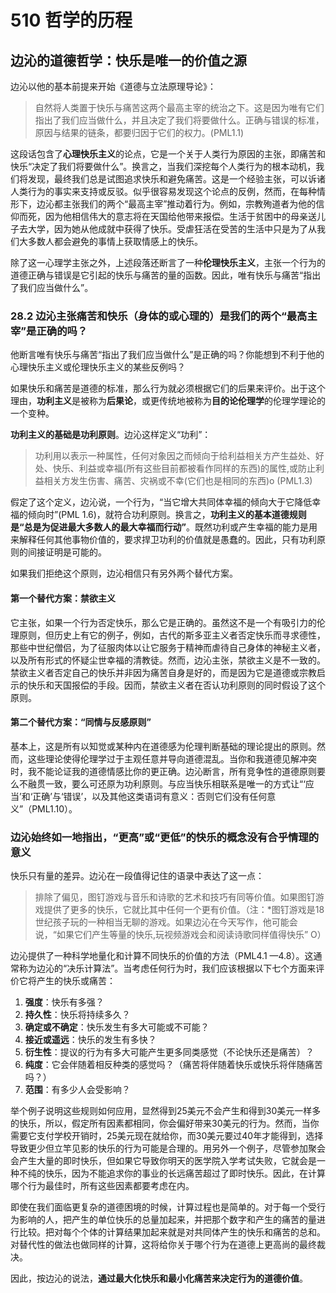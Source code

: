 # 510 哲学的历程

## 边沁的道德哲学：快乐是唯一的价值之源

边沁以他的基本前提来开始《道德与立法原理导论》：

> 自然将人类置于快乐与痛苦这两个最高主宰的统治之下。这是因为唯有它们指出了我们应当做什么，并且决定了我们将要做什么。正确与错误的标准，原因与结果的链条，都要归因于它们的权力。(PML1.1)

这段话包含了**心理快乐主义**的论点，它是一个关于人类行为原因的主张，即痛苦和快乐“决定了我们将要做什么”。换言之，当我们深挖每个人类行为的根本动机，我们将发现，最终我们总是试图追求快乐和避免痛苦。这是一个经验主张，可以诉诸人类行为的事实来支持或反驳。似乎很容易发现这个论点的反例，然而，在每种情形下，边沁都主张我们的两个“最高主宰”推动着行为。例如，宗教殉道者为他的信仰而死，因为他相信伟大的意志将在天国给他带来报偿。生活于贫困中的母亲送儿子去大学，因为她从他成就中获得了快乐。受虐狂活在受苦的生活中只是为了从我们大多数人都会避免的事情上获取情感上的快乐。

除了这一心理学主张之外，上述段落还断言了一种**伦理快乐主义**，主张一个行为的道德正确与错误是它引起的快乐与痛苦的量的函数。因此，唯有快乐与痛苦“指出了我们应当做什么”。

### 28.2 边沁主张痛苦和快乐（身体的或心理的）是我们的两个“最高主宰”是正确的吗？

他断言唯有快乐与痛苦“指出了我们应当做什么”是正确的吗？你能想到不利于他的心理快乐主义或伦理快乐主义的某些反例吗？

如果快乐和痛苦是道德的标准，那么行为就必须根据它们的后果来评价。出于这个理由，**功利主义**是被称为**后果论**，或更传统地被称为**目的论伦理学**的伦理学理论的一个变种。

**功利主义的基础是功利原则**。边沁这样定义“功利”：

> 功利用以表示一种属性，任何对象因之而倾向于给利益相关方产生益处、好处、快乐、利益或幸福(所有这些目前都被看作同样的东西)的属性,或防止利益相关方发生伤害、痛苦、灾祸或不幸(它们也是相同的东西)o (PML1.3)

假定了这个定义，边沁说，一个行为，“当它增大共同体幸福的倾向大于它降低幸福的倾向时”(PML 1.6)，就符合功利原则。换言之，**功利主义的基本道德规则是“总是为促进最大多数人的最大幸福而行动”**。既然功利或产生幸福的能力是用来解释任何其他事物价值的，要求捍卫功利的价值就是愚蠢的。因此，只有功利原则的间接证明是可能的。

如果我们拒绝这个原则，边沁相信只有另外两个替代方案。

#### 第一个替代方案：禁欲主义

它主张，如果一个行为否定快乐，那么它是正确的。虽然这不是一个有吸引力的伦理原则，但历史上有它的例子，例如，古代的斯多亚主义者否定快乐而寻求德性，那些中世纪僧侣，为了征服肉体以让它服务于精神而虐待自己身体的神秘主义者，以及所有形式的怀疑尘世幸福的清教徒。然而，边沁主张，禁欲主义是不一致的。禁欲主义者否定自己的快乐并非因为痛苦自身是好的，而是因为它是道德或宗教启示的快乐和天国报偿的手段。因而，禁欲主义者在否认功利原则的同时假设了这个原则。

#### 第二个替代方案：“同情与反感原则”

基本上，这是所有以知觉或某种内在道德感为伦理判断基础的理论提出的原则。然而，这些理论使得伦理学过于主观任意并导向道德混乱。当你和我道德见解冲突时，我不能论证我的道德情感比你的更正确。边沁断言，所有竞争性的道德原则要么不融贯一致，要么可还原为功利原则。与应当快乐相联系是唯一的方式让“‘应当’和‘正确’与‘错误’，以及其他这类语词有意义：否则它们没有任何意义”（PML1.10）。

### 边沁始终如一地指出，“更高”或“更低”的快乐的概念没有合乎情理的意义

快乐只有量的差异。边沁在一段值得记住的语录中表达了这一点：

> 排除了偏见，图钉游戏与音乐和诗歌的艺术和技巧有同等价值。如果图钉游戏提供了更多的快乐，它就比其中任何一个更有价值。（注：*图钉游戏是18世纪孩子玩的一种相当无聊的游戏。如果边沁在今天写作，他可能会说，“如果它们产生等量的快乐,玩视频游戏会和阅读诗歌同样值得快乐” O）

边沁提供了一种科学地量化和计算不同快乐的价值的方法（PML4.1 —4.8）。这通常称为边沁的“决乐计算法”。当考虑任何行为时，我们应该根据以下七个方面来评价它将产生的快乐或痛苦：

1. **强度**：快乐有多强？
2. **持久性**：快乐将持续多久？
3. **确定或不确定**：快乐发生有多大可能或不可能？
4. **接近或遥远**：快乐的发生有多快？
5. **衍生性**：提议的行为有多大可能产生更多同类感觉（不论快乐还是痛苦）？
6. **纯度**：它会伴随着相反种类的感觉吗？（痛苦将伴随着快乐或快乐将伴随痛苦吗？）
7. **范围**：有多少人会受影响？

举个例子说明这些规则如何应用，显然得到25美元不会产生和得到30美元一样多的快乐，所以，假定所有因素都相同，你会偏好带来30美元的行为。然而，当你需要它支付学校开销时，25美元现在就给你，而30美元要过40年才能得到，选择导致更少但立竿见影的快乐的行为可能是合理的。用另外一个例子，尽管参加聚会会产生大量的即时快乐，但如果它导致你明天的医学院入学考试失败，它就会是一种不纯的快乐，因为不能追求你的事业的长远痛苦超过了即时快乐。因此，在计算哪个行为最佳时，所有这些因素都要考虑在内。

即使在我们面临更复杂的道德困境的时候，计算过程也是简单的。对于每一个受行为影响的人，把产生的单位快乐的总量加起来，并把那个数字和产生的痛苦的量进行比较。把对每个个体的计算结果加起来就是对共同体产生的快乐和痛苦的总和。对替代性的做法也做同样的计算，这将给你关于哪个行为在道德上更高尚的最终裁决。

因此，按边沁的说法，**通过最大化快乐和最小化痛苦来决定行为的道德价值**。